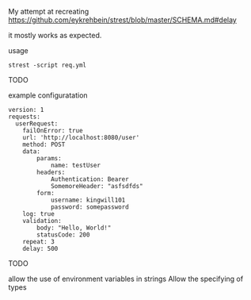 My attempt at recreating https://github.com/eykrehbein/strest/blob/master/SCHEMA.md#delay

it mostly works as expected.

usage 

`strest -script req.yml`

TODO

example configuratation

```
version: 1
requests:
  userRequest:
    failOnError: true
    url: 'http://localhost:8080/user'
    method: POST
    data:
        params: 
            name: testUser
        headers: 
            Authentication: Bearer
            SomemoreHeader: "asfsdfds"
        form: 
            username: kingwill101
            password: somepassword
    log: true
    validation:
        body: "Hello, World!"
        statusCode: 200
    repeat: 3
    delay: 500
```

TODO

allow the use of environment variables in strings
Allow the specifying of types